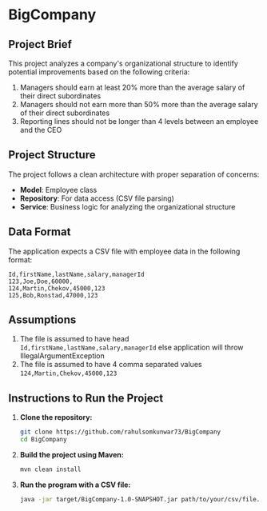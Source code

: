 # BigCompany

## Project Brief


This project analyzes a company's organizational structure to identify potential improvements based on the following criteria:

1. Managers should earn at least 20% more than the average salary of their direct subordinates
2. Managers should not earn more than 50% more than the average salary of their direct subordinates
3. Reporting lines should not be longer than 4 levels between an employee and the CEO
## Project Structure

The project follows a clean architecture with proper separation of concerns:

- **Model**: Employee class
- **Repository**: For data access (CSV file parsing)
- **Service**: Business logic for analyzing the organizational structure

## Data Format

The application expects a CSV file with employee data in the following format:

```
Id,firstName,lastName,salary,managerId
123,Joe,Doe,60000,
124,Martin,Chekov,45000,123
125,Bob,Ronstad,47000,123
```

## Assumptions
   1. The file is assumed to have head `Id,firstName,lastName,salary,managerId` else application will throw IllegalArgumentException
   2. The file is assumed to have 4 comma separated values `124,Martin,Chekov,45000,123` 

## Instructions to Run the Project

1. **Clone the repository:**
   ```sh
   git clone https://github.com/rahulsomkunwar73/BigCompany
   cd BigCompany

2. **Build the project using Maven:**
   ```sh
   mvn clean install

3. **Run the program with a CSV file:**
   ```sh
   java -jar target/BigCompany-1.0-SNAPSHOT.jar path/to/your/csv/file.csv

